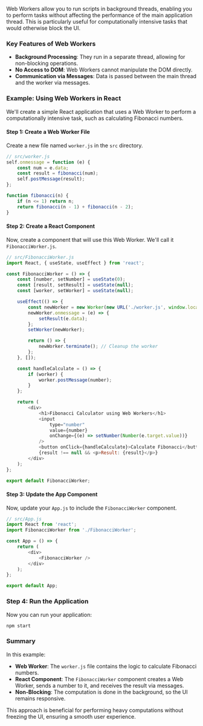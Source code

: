 Web Workers allow you to run scripts in background threads, enabling you to perform tasks without affecting the performance of the main application thread. This is particularly useful for computationally intensive tasks that would otherwise block the UI.

### Key Features of Web Workers
- **Background Processing**: They run in a separate thread, allowing for non-blocking operations.
- **No Access to DOM**: Web Workers cannot manipulate the DOM directly.
- **Communication via Messages**: Data is passed between the main thread and the worker via messages.

### Example: Using Web Workers in React

We'll create a simple React application that uses a Web Worker to perform a computationally intensive task, such as calculating Fibonacci numbers.

#### Step 1: Create a Web Worker File

Create a new file named `worker.js` in the `src` directory.

```javascript
// src/worker.js
self.onmessage = function (e) {
    const num = e.data;
    const result = fibonacci(num);
    self.postMessage(result);
};

function fibonacci(n) {
    if (n <= 1) return n;
    return fibonacci(n - 1) + fibonacci(n - 2);
}
```

#### Step 2: Create a React Component

Now, create a component that will use this Web Worker. We'll call it `FibonacciWorker.js`.

```javascript
// src/FibonacciWorker.js
import React, { useState, useEffect } from 'react';

const FibonacciWorker = () => {
    const [number, setNumber] = useState(0);
    const [result, setResult] = useState(null);
    const [worker, setWorker] = useState(null);

    useEffect(() => {
        const newWorker = new Worker(new URL('./worker.js', window.location));
        newWorker.onmessage = (e) => {
            setResult(e.data);
        };
        setWorker(newWorker);

        return () => {
            newWorker.terminate(); // Cleanup the worker
        };
    }, []);

    const handleCalculate = () => {
        if (worker) {
            worker.postMessage(number);
        }
    };

    return (
        <div>
            <h1>Fibonacci Calculator using Web Workers</h1>
            <input
                type="number"
                value={number}
                onChange={(e) => setNumber(Number(e.target.value))}
            />
            <button onClick={handleCalculate}>Calculate Fibonacci</button>
            {result !== null && <p>Result: {result}</p>}
        </div>
    );
};

export default FibonacciWorker;
```

#### Step 3: Update the App Component

Now, update your `App.js` to include the `FibonacciWorker` component.

```javascript
// src/App.js
import React from 'react';
import FibonacciWorker from './FibonacciWorker';

const App = () => {
    return (
        <div>
            <FibonacciWorker />
        </div>
    );
};

export default App;
```

### Step 4: Run the Application

Now you can run your application:

```bash
npm start
```

### Summary

In this example:

- **Web Worker**: The `worker.js` file contains the logic to calculate Fibonacci numbers.
- **React Component**: The `FibonacciWorker` component creates a Web Worker, sends a number to it, and receives the result via messages.
- **Non-Blocking**: The computation is done in the background, so the UI remains responsive.

This approach is beneficial for performing heavy computations without freezing the UI, ensuring a smooth user experience.
